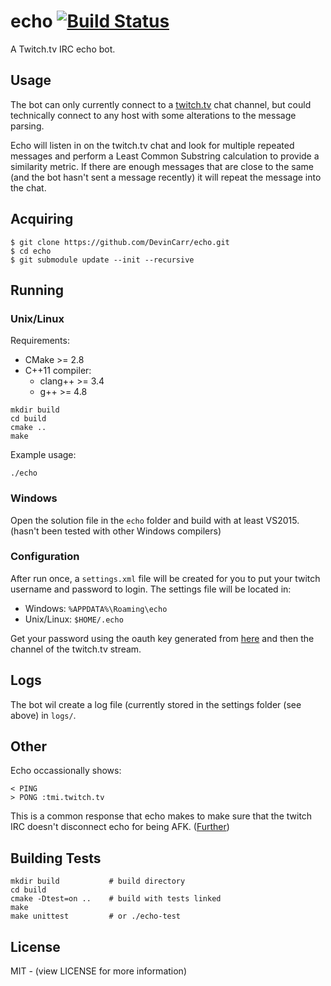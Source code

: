 # echo [![Build Status](https://travis-ci.org/DevinCarr/echo.svg?branch=master)](https://travis-ci.org/DevinCarr/echo?branch=master)
A Twitch.tv IRC echo bot.

## Usage
The bot can only currently connect to a [twitch.tv](https://www.twitch.tv/) chat channel, but could technically connect to any host with some alterations to the message parsing.

Echo will listen in on the twitch.tv chat and look for multiple repeated messages and perform a Least Common Substring calculation to provide a similarity metric. If there are enough messages that are close to the same (and the bot hasn't sent a message recently) it will repeat the message into the chat.

## Acquiring
```shell
$ git clone https://github.com/DevinCarr/echo.git
$ cd echo
$ git submodule update --init --recursive
```

## Running

### Unix/Linux

Requirements:
- CMake >= 2.8
- C++11 compiler:
  - clang++ >= 3.4
  - g++ >= 4.8

```shell
mkdir build
cd build
cmake ..
make
```
Example usage:
```shell
./echo
```

### Windows
Open the solution file in the `echo` folder and build with at least VS2015. (hasn't been tested with other Windows compilers)

### Configuration
After run once, a `settings.xml` file will be created for you to put your twitch username and password to login. The settings file will be located in:
- Windows: `%APPDATA%\Roaming\echo`
- Unix/Linux: `$HOME/.echo`

Get your password using the oauth key generated from [here](http://twitchapps.com/tmi/) and then the channel of the twitch.tv stream.

## Logs
The bot wil create a log file (currently stored in the settings folder (see above) in `logs/`.

## Other
Echo occassionally shows:
```shell
< PING
> PONG :tmi.twitch.tv
```
This is a common response that echo makes to make sure that the twitch IRC doesn't disconnect echo for being AFK. ([Further](https://github.com/justintv/Twitch-API/blob/master/IRC.md))

## Building Tests
```shell
mkdir build           # build directory
cd build
cmake -Dtest=on ..    # build with tests linked
make
make unittest         # or ./echo-test
```

## License
MIT - (view LICENSE for more information)
